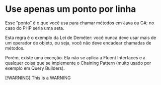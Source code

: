 # Use apenas um ponto por linha

Esse “ponto” é o que você usa para chamar métodos em Java ou C#; no caso do PHP seria uma seta.

Esta regra é o exemplo da Lei de Deméter: você nunca deve usar mais de um operador de objeto, ou seja, você não deve encadear chamadas de métodos.

Porém, existe uma exceção. Ela não se aplica a Fluent Interfaces e a qualquer coisa que se implemente o Chaining Pattern (muito usado por exemplo em Query Builders).

[!WARNING]
This is a WARNING
